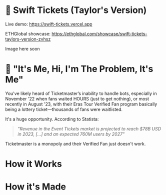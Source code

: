 # 🎤 Swift Tickets (Taylor's Version)
Live demo: https://swift-tickets.vercel.app

ETHGlobal showcase: https://ethglobal.com/showcase/swift-tickets-taylors-version-zvhsz

Image here soon


# 🤖 "It's Me, Hi, I'm The Problem, It's Me"
You've likely heard of Ticketmaster’s inability to handle bots, especially in November '22 when fans waited HOURS (just to get nothing), or most recently in August '23, with their Eras Tour Verified Fan program basically being a lottery ticket—thousands of fans were waitlisted.

It's a huge opportunity. According to Statista:
> _"Revenue in the Event Tickets market is projected to reach $78B USD in 2023, [...] and an expected 760M users by 2027"_

Ticketmaster is a monopoly and their Verified Fan just doesn't work.


# How it Works

# How it's Made
